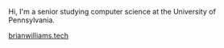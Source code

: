 Hi, I'm a senior studying computer science at the University of Pennsylvania.

[brianwilliams.tech](https://bew-website.vercel.app)
